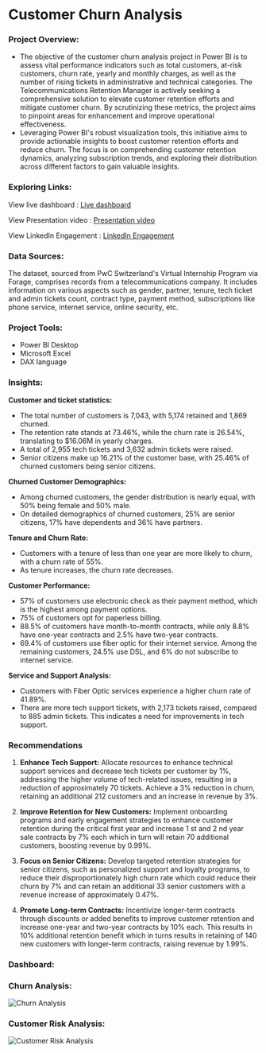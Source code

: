 # Customer Churn Analysis

### Project Overview:
- The objective of the customer churn analysis project in Power BI is to assess vital performance indicators such as total customers, at-risk customers, churn rate, yearly and monthly charges, as well as the number of rising tickets in administrative and technical categories. The Telecommunications Retention Manager is actively seeking a comprehensive solution to elevate customer retention efforts and mitigate customer churn. By scrutinizing these metrics, the project aims to pinpoint areas for enhancement and improve operational effectiveness.
- Leveraging Power BI's robust visualization tools, this initiative aims to provide actionable insights to boost customer retention efforts and reduce churn. The focus is on comprehending customer retention dynamics, analyzing subscription trends, and exploring their distribution across different factors to gain valuable insights.

### Exploring Links:
View live dashboard : [Live dashboard](https://app.powerbi.com/view?r=eyJrIjoiZGMzOWNjZjctZmZkYy00MjM2LWJhMDQtYzBkOGY3MzMxZGFiIiwidCI6ImM2ZTU0OWIzLTVmNDUtNDAzMi1hYWU5LWQ0MjQ0ZGM1YjJjNCJ9) 

View Presentation video : [Presentation video](https://www.youtube.com/embed/IvYZJ_2q1Z8?si=4KiIT8mfCOg4pqYx)

View LinkedIn Engagement : [LinkedIn Engagement](https://www.linkedin.com/posts/chellalakshmi_pwcswitzerland-pwc-internship-activity-7203663513905504256-r7IZ?utm_source=share&utm_medium=member_desktop)

### Data Sources:
The dataset, sourced from PwC Switzerland's Virtual Internship Program via Forage, comprises records from a telecommunications company. It includes information on various aspects such as gender, partner, tenure, tech ticket and admin tickets count, contract type, payment method, subscriptions like phone service, internet service, online security, etc.

### Project Tools:
- Power BI Desktop
- Microsoft Excel
- DAX language

### Insights:
**Customer and ticket statistics:**
- The total number of customers is 7,043, with 5,174 retained and 1,869 churned.
- The retention rate stands at 73.46%, while the churn rate is 26.54%, translating to $16.06M in yearly charges.
- A total of 2,955 tech tickets and 3,632 admin tickets were raised.
- Senior citizens make up 16.21% of the customer base, with 25.46% of churned customers being senior citizens.

**Churned Customer Demographics:**
- Among churned customers, the gender distribution is nearly equal, with 50% being female and 50% male.
- On detailed demographics of churned customers, 25% are senior citizens, 17% have dependents and 36% have partners.
  
**Tenure and Churn Rate:**
- Customers with a tenure of less than one year are more likely to churn, with a churn rate of 55%.
- As tenure increases, the churn rate decreases.

**Customer Performance:**
- 57% of customers use electronic check as their payment method, which is the highest among payment options.
- 75% of customers opt for paperless billing.
- 88.5% of customers have month-to-month contracts, while only 8.8% have one-year contracts and 2.5% have two-year contracts.
- 69.4% of customers use fiber optic for their internet service. Among the remaining customers, 24.5% use DSL, and 6% do not subscribe to internet service.

**Service and Support Analysis:**
- Customers with Fiber Optic services experience a higher churn rate of 41.89%.
- There are more tech support tickets, with 2,173 tickets raised, compared to 885 admin tickets. This indicates a need for improvements in tech support.

### Recommendations
1. **Enhance Tech Support:**
Allocate resources to enhance technical support services and decrease tech tickets per customer by 1%, addressing the higher volume of tech-related issues, resulting in a reduction of approximately 70 tickets. Achieve a 3% reduction in churn, retaining an additional 212 customers and an increase in revenue by 3%.

2. **Improve Retention for New Customers:**
Implement onboarding programs and early engagement strategies to enhance customer retention during the critical first year and increase 1 st and 2 nd year sale contracts by 7% each which in turn will retain 70 additional customers, boosting revenue by 0.99%.

3. **Focus on Senior Citizens:**
Develop targeted retention strategies for senior citizens, such as personalized support and loyalty programs, to reduce their disproportionately high churn rate which could reduce their churn by 7% and can retain an additional 33 senior customers with a revenue increase of approximately 0.47%.

4. **Promote Long-term Contracts:**
Incentivize longer-term contracts through discounts or added benefits to improve customer retention and increase one-year and two-year contracts by 10% each. This results in 10% additional retention benefit which in turns results in retaining of 140 new customers with longer-term contracts, raising revenue by 1.99%.

### Dashboard:
### Churn Analysis:
![Churn Analysis](https://github.com/ChellalakshmiV/Customer_Churn_Analysis/assets/162456368/216940a4-dc12-4130-95cf-5647397d892b)

### Customer Risk Analysis:
![Customer Risk Analysis](https://github.com/ChellalakshmiV/Customer_Churn_Analysis/assets/162456368/8386ee78-d40a-4d6b-9dc4-514d0faac7b2)



